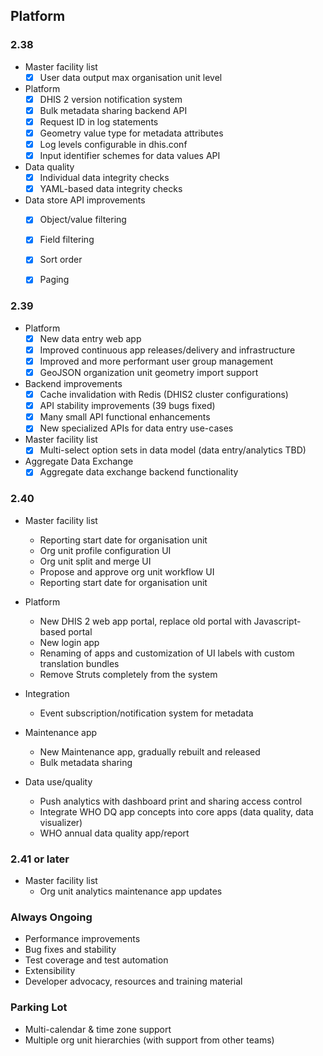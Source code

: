 ## Platform

### 2.38

- Master facility list
    -  [x] User data output max organisation unit level

- Platform
    -  [x] DHIS 2 version notification system
    -  [x] Bulk metadata sharing backend API
    -  [x] Request ID in log statements
    -  [x] Geometry value type for metadata attributes
    -  [x] Log levels configurable in dhis.conf
    -  [x] Input identifier schemes for data values API

- Data quality
    -  [x] Individual data integrity checks
    -  [x] YAML-based data integrity checks

- Data store API improvements
    -  [x] Object/value filtering
    -  [x] Field filtering
    -  [x] Sort order
    -  [x] Paging


### 2.39

- Platform
    - [x] New data entry web app
    - [x] Improved continuous app releases/delivery and infrastructure
    - [x] Improved and more performant user group management
    - [x] GeoJSON organization unit geometry import support

- Backend improvements
    - [x] Cache invalidation with Redis (DHIS2 cluster configurations)
    - [x] API stability improvements (39 bugs fixed)
    - [x] Many small API functional enhancements
    - [x] New specialized APIs for data entry use-cases

- Master facility list
    - [x] Multi-select option sets in data model (data entry/analytics TBD)

- Aggregate Data Exchange
    - [x] Aggregate data exchange backend functionality

### 2.40

-   Master facility list
    -   Reporting start date for organisation unit
    -   Org unit profile configuration UI
    -   Org unit split and merge UI
    -   Propose and approve org unit workflow UI
    -   Reporting start date for organisation unit

-   Platform
    -   New DHIS 2 web app portal, replace old portal with Javascript-based portal
    -   New login app
    -   Renaming of apps and customization of UI labels with custom translation bundles
    -   Remove Struts completely from the system

-   Integration
    -   Event subscription/notification system for metadata

-   Maintenance app
    -   New Maintenance app, gradually rebuilt and released
    -   Bulk metadata sharing

-   Data use/quality
    -   Push analytics with dashboard print and sharing access control
    -   Integrate WHO DQ app concepts into core apps (data quality, data visualizer)
    -   WHO annual data quality app/report

### 2.41 or later

- Master facility list
    -   Org unit analytics maintenance app updates

### Always Ongoing

- Performance improvements
- Bug fixes and stability
- Test coverage and test automation
- Extensibility
- Developer advocacy, resources and training material

### Parking Lot

-   Multi-calendar & time zone support
-   Multiple org unit hierarchies (with support from other teams)
